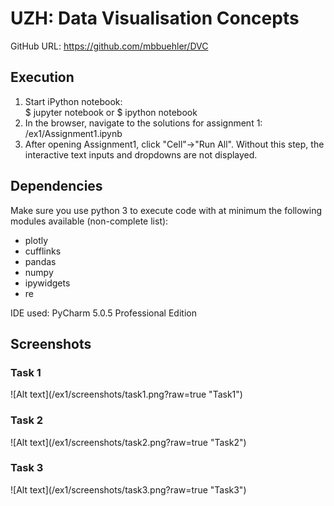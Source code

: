 # UZH: Data Visualisation Concepts
<p>GitHub URL: <a href="https://github.com/mbbuehler/DVC">https://github.com/mbbuehler/DVC</a></p>
<h2>Execution</h2> 
<ol>
<li>Start iPython notebook:<br>
$ jupyter notebook or $ ipython notebook
</li>
<li>
In the browser, navigate to the solutions for assignment 1:<br>/ex1/Assignment1.ipynb
</li>
<li>After opening Assignment1, click "Cell"->"Run All". Without this step, the interactive text inputs and dropdowns are not displayed.
</li>
</ol>

<h2>Dependencies</h2>
Make sure you use python 3 to execute code with at minimum the following modules available (non-complete list):

<ul>
<li>
plotly
</li>
<li>
cufflinks
</li>
<li>
pandas
</li>
<li>
numpy
</li>
<li>
ipywidgets
</li>
<li>
re
</li>
</ul>

<p>IDE used: PyCharm 5.0.5 Professional Edition</p>

<h2>Screenshots</h2>
<h3>Task 1</h3>
![Alt text](/ex1/screenshots/task1.png?raw=true "Task1")
<h3>Task 2</h3>
![Alt text](/ex1/screenshots/task2.png?raw=true "Task2")
<h3>Task 3</h3>
![Alt text](/ex1/screenshots/task3.png?raw=true "Task3")
